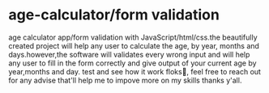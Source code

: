 # age-calculator/form validation 
 age calculator app/form validation with JavaScript/html/css.the beautifully created project will help 
any user to calculate the age, by year, months and days.however,the software will validates every wrong input and will help any user to fill in the form correctly and give output of your current age 
by year,months and day. test and see how it work floks🤭, feel free to reach out for any advise that'll help me to
impove more on my skills thanks y'all. 